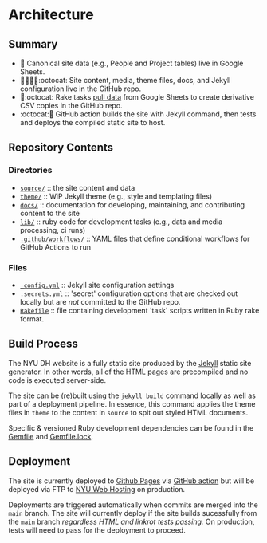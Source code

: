 # Architecture

## Summary
- 💾 Canonical site data (e.g., People and Project tables) live in Google Sheets.
- 📝🌄🎨📓:octocat: Site content, media, theme files, docs, and Jekyll configuration live in the GitHub repo.
- 💾:octocat: Rake tasks [pull data](guides/pull-data-from-google-sheets.md) from Google Sheets to create derivative CSV copies in the GitHub repo.
- :octocat:🎉 GitHub action builds the site with Jekyll command, then tests and deploys the compiled static site to host.

## Repository Contents

### Directories
- [`source/`](../source) :: the site content and data
- [`theme/`](../theme)  :: WiP Jekyll theme (e.g., style and templating files)
- [`docs/`](../docs) :: documentation for developing, maintaining, and contributing content to the site
- [`lib/`](../lib) :: ruby code for development tasks (e.g., data and media processing, ci runs)
- [`.github/workflows/`](../.github/workflows) :: YAML files that define conditional workflows for GitHub Actions to run

### Files
- [`_config.yml`](../_config.yml) :: Jekyll site configuration settings
- `.secrets.yml` :: 'secret' configuration options that are checked out locally but are *not* committed to the GitHub repo.
- [`Rakefile`](../Rakefile) :: file containing development 'task' scripts written in Ruby rake format.


## Build Process
The NYU DH website is a fully static site produced by the [Jekyll](https://jekyllrb.com/) static site generator. In other words, all of the HTML pages are precompiled and no code is executed server-side.

The site can be (re)built using the `jekyll build` command locally as well as part of a deployment pipeline. In essence, this command applies the theme files in `theme` to the content in `source` to spit out styled HTML documents.

Specific & versioned Ruby development dependencies can be found in the [Gemfile](../Gemfile) and [Gemfile.lock](../Gemfile.lock).

## Deployment

The site is currently deployed to [Github Pages](https://nyu-dh.github.io) via [GitHub action](https://github.com/nyu-dh/nyu-dh.github.io/actions) but will be deployed via FTP to [NYU Web Hosting](https://hosting.nyu.edu) on production.

Deployments are triggered automatically when commits are merged into the `main` branch. The site will currently deploy if the site builds sucessfully from the `main` branch *regardless HTML and linkrot tests passing.* On production, tests will need to pass for the deployment to proceed.
